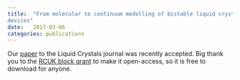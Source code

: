 ```yaml
---
title:  "From molecular to continuum modelling of bistable liquid crystal 
devices"
date:   2017-03-06 
categories: publications
---
```


Our [paper](https://www.tandfonline.com/doi/full/10.1080/02678292.2017.1290284) 
to the Liquid Crystals journal was recently accepted. Big thank you to the [RCUK 
block grant](http://www.rcuk.ac.uk/media/news/161019/) to make it open-access, 
so it is free to download for anyone.
